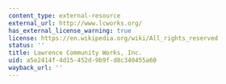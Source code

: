 ```yaml
---
content_type: external-resource
external_url: http://www.lcworks.org/
has_external_license_warning: true
license: https://en.wikipedia.org/wiki/All_rights_reserved
status: ''
title: Lawrence Community Works, Inc.
uid: a5e2414f-4d15-452d-9b9f-d8c340455a60
wayback_url: ''
---
```

